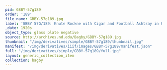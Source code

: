 ```yaml
---
pid: GBBY-57g189
order: '189'
file_name: GBBY-57g189.jpg
label: 'GBBY 57G/189: Knute Rockne with Cigar and Football Ashtray in Office - c1920s'
_date: 1920s
object_type: glass plate negative
source: http://archives.nd.edu/Bagby/GBBY-57g189.jpg
thumbnail: "/img/derivatives/simple/GBBY-57g189/thumbnail.jpg"
manifest: "/img/derivatives/iiif/images/GBBY-57g189/manifest.json"
full: "/img/derivatives/simple/GBBY-57g189/full.jpg"
layout: generic_collection_item
collection: bagby
---
```

